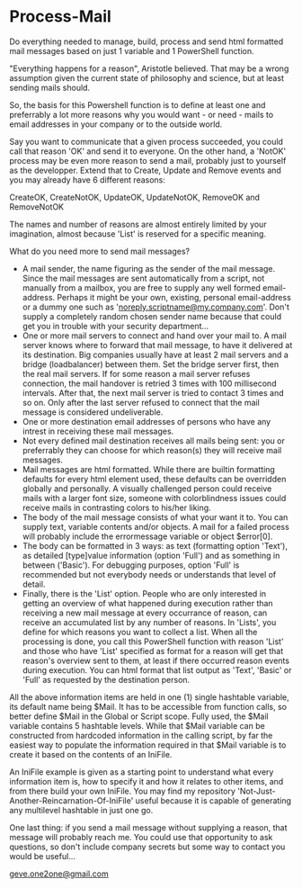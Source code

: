 # Process-Mail
Do everything needed to manage, build, process and send html formatted mail messages based on just 1 variable and 1 PowerShell function.

"Everything happens for a reason", Aristotle believed. That may be a wrong assumption given the current state of philosophy and science, but at least sending mails should.

So, the basis for this Powershell function is to define at least one and preferrably a lot more reasons why you would want - or need - mails to email addresses in your company or to the outside world.

Say you want to communicate that a given process succeeded, you could call that reason 'OK' and send it to everyone. On the other hand, a 'NotOK' process may be even more reason to send a mail, probably just to yourself as the developper. Extend that to Create, Update and Remove events and you may already have 6 different reasons:

CreateOK, CreateNotOK, UpdateOK, UpdateNotOK, RemoveOK and RemoveNotOK

The names and number of reasons are almost entirely limited by your imagination, almost because 'List' is reserved for a specific meaning.

What do you need more to send mail messages?

* A mail sender, the name figuring as the sender of the mail message. Since the mail messages are sent automatically from a script, not manually from a mailbox, you are free to supply any well formed email-address. Perhaps it might be your own, existing, personal email-address or a dummy one such as 'noreply.scriptname@my.company.com'. Don't supply a completely random chosen sender name because that could get you in trouble with your security department...
* One or more mail servers to connect and hand over your mail to. A mail server knows where to forward that mail message, to have it delivered at its destination. Big companies usually have at least 2 mail servers and a bridge (loadbalancer) between them. Set the bridge server first, then the real mail servers. If for some reason a mail server refuses connection, the mail handover is retried 3 times with 100 millisecond intervals. After that, the next mail server is tried to contact 3 times and so on. Only after the last server refused to connect that the mail message is considered undeliverable. 
* One or more destination email addresses of persons who have any intrest in receiving these mail messages.
* Not every defined mail destination receives all mails being sent: you or preferrably they can choose for which reason(s) they will receive mail messages.
* Mail messages are html formatted. While there are builtin formatting defaults for every html element used, these defaults can be overridden globally and personally. A visually challenged person could receive mails with a larger font size, someone with colorblindness issues could receive mails in contrasting colors to his/her liking.
* The body of the mail message consists of what your want it to. You can supply text, variable contents and/or objects. A mail for a failed process will probably include the errormessage variable or object $error[0].
* The body can be formatted in 3 ways: as text (formatting option 'Text'), as detailed [type]value information (option 'Full') and as something in between ('Basic'). For debugging purposes, option 'Full' is recommended but not everybody needs or understands that level of detail.
* Finally, there is the 'List' option. People who are only interested in getting an overview of what happened during execution rather than receiving a new mail message at every occurrance of reason, can receive an accumulated list by any number of reasons. In 'Lists', you define for which reasons you want to collect a list. When all the processing is done, you call this PowerShell function with reason 'List' and those who have 'List' specified as format for a reason will get that reason's overview sent to them, at least if there occurred reason events during execution. You can html format that list output as 'Text', 'Basic' or 'Full' as requested by the destination person.

All the above information items are held in one (1) single hashtable variable, its default name being $Mail. It has to be accessible from function calls, so better define $Mail in the Global or Script scope. Fully used, the $Mail variable contains 5 hashtable levels. While that $Mail variable can be constructed from hardcoded information in the calling script, by far the easiest way to populate the information required in that $Mail variable is to create it based on the contents of an IniFile.

An IniFile example is given as a starting point to understand what every information item is, how to specify it and how it relates to other items, and from there build your own IniFile. You may find my repository 'Not-Just-Another-Reincarnation-Of-IniFile' useful because it is capable of generating any multilevel hashtable in just one go.

One last thing: if you send a mail message without supplying a reason, that message will probably reach me. You could use that opportunity to ask questions, so don't include company secrets but some way to contact you would be useful...

geve.one2one@gmail.com

